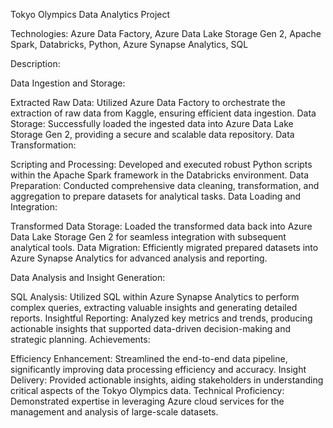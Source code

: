 Tokyo Olympics Data Analytics Project

Technologies: Azure Data Factory, Azure Data Lake Storage Gen 2, Apache Spark, Databricks, Python, Azure Synapse Analytics, SQL

Description:

Data Ingestion and Storage:

Extracted Raw Data: Utilized Azure Data Factory to orchestrate the extraction of raw data from Kaggle, ensuring efficient data ingestion.
Data Storage: Successfully loaded the ingested data into Azure Data Lake Storage Gen 2, providing a secure and scalable data repository.
Data Transformation:

Scripting and Processing: Developed and executed robust Python scripts within the Apache Spark framework in the Databricks environment.
Data Preparation: Conducted comprehensive data cleaning, transformation, and aggregation to prepare datasets for analytical tasks.
Data Loading and Integration:

Transformed Data Storage: Loaded the transformed data back into Azure Data Lake Storage Gen 2 for seamless integration with subsequent analytical tools.
Data Migration: Efficiently migrated prepared datasets into Azure Synapse Analytics for advanced analysis and reporting.

Data Analysis and Insight Generation:

SQL Analysis: Utilized SQL within Azure Synapse Analytics to perform complex queries, extracting valuable insights and generating detailed reports.
Insightful Reporting: Analyzed key metrics and trends, producing actionable insights that supported data-driven decision-making and strategic planning.
Achievements:

Efficiency Enhancement: Streamlined the end-to-end data pipeline, significantly improving data processing efficiency and accuracy.
Insight Delivery: Provided actionable insights, aiding stakeholders in understanding critical aspects of the Tokyo Olympics data.
Technical Proficiency: Demonstrated expertise in leveraging Azure cloud services for the management and analysis of large-scale datasets.
